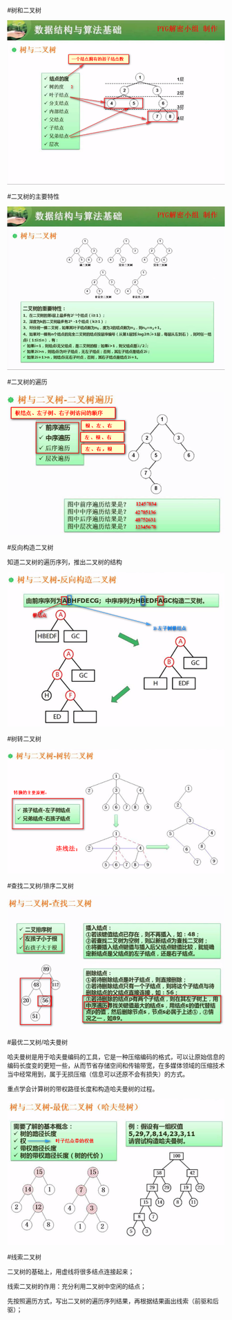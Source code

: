 #树和二叉树

![](/imgs/1.7.7-1树与二叉树.png)

#二叉树的主要特性

![](/imgs/1.7.7-2二叉树.png)

#二叉树的遍历

![](/imgs/1.7.7-3二叉树的遍历.png)

#反向构造二叉树

知道二叉树的遍历序列，推出二叉树的结构

![](/imgs/1.7.7-4反向构造二叉树.png)

#树转二叉树

![](/imgs/1.7.7-5树转二叉树.png)

#查找二叉树/排序二叉树

![](/imgs/1.7.7-6排序二叉树.png)

#最优二叉树/哈夫曼树

哈夫曼树是用于哈夫曼编码的工具，它是一种压缩编码的格式，可以让原始信息的编码长度变的更短一些，从而节省存储空间和传输带宽，在多媒体领域的压缩技术当中经常用到，属于无损压缩（信息可以还原不会有损失）的方式。

重点学会计算树的带权路径长度和构造哈夫曼树的过程。

![](/imgs/1.7.7-7最优二叉树.png)

#线索二叉树

二叉树的基础上，用虚线将很多结点连接起来；

线索二叉树的作用：充分利用二叉树中空闲的结点；

先按照遍历方式，写出二叉树的遍历序列结果，再根据结果画出线索（前驱和后驱）；
